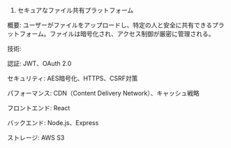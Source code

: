 1. セキュアなファイル共有プラットフォーム

概要: ユーザーがファイルをアップロードし、特定の人と安全に共有できるプラットフォーム。ファイルは暗号化され、アクセス制御が厳密に管理される。

技術:

認証: JWT、OAuth 2.0

セキュリティ: AES暗号化、HTTPS、CSRF対策

パフォーマンス: CDN（Content Delivery Network）、キャッシュ戦略

フロントエンド: React

バックエンド: Node.js、Express

ストレージ: AWS S3